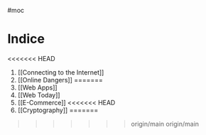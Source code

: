 #moc

# Indice
<<<<<<< HEAD
1. [[Connecting to the Internet]]
2. [[Online Dangers]]
=======
1. [[Web Apps]]
2. [[Web Today]]
3. [[E-Commerce]]
<<<<<<< HEAD
4. [[Cryptography]]
=======
>>>>>>> origin/main
>>>>>>> origin/main
